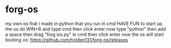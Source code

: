 # forg-os
my own os that i made in python that you run in cmd
HAVE FUN
to start up the os do WIN+R
and type cmd then click enter
now type "python" then add a space then drag "forg ios.py" in cmd then click enter
now the os will start booting
os:
https://github.com/holden131/forg-os/releases
